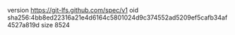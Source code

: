 version https://git-lfs.github.com/spec/v1
oid sha256:4bb8ed22316a21e4d6164c5801024d9c374552ad5209ef5cafb34af4527a819d
size 8524
